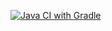 [![Java CI with Gradle](https://github.com/IlyaB3/bdd11/actions/workflows/gradle.yml/badge.svg)](https://github.com/IlyaB3/bdd11/actions/workflows/gradle.yml)
